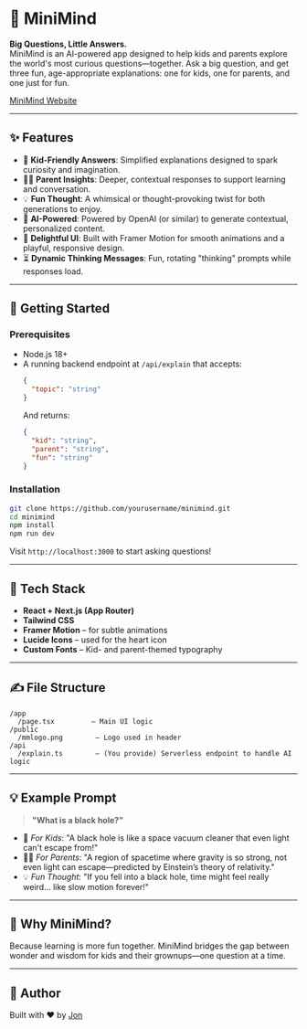 # 🧠 MiniMind

**Big Questions, Little Answers.**  
MiniMind is an AI-powered app designed to help kids and parents explore the world's most curious questions—together. Ask a big question, and get three fun, age-appropriate explanations: one for kids, one for parents, and one just for fun.

[MiniMind Website](https://minimind.fun)

---

## ✨ Features

- 🧒 **Kid-Friendly Answers**: Simplified explanations designed to spark curiosity and imagination.
- 👨‍👩 **Parent Insights**: Deeper, contextual responses to support learning and conversation.
- 💡 **Fun Thought**: A whimsical or thought-provoking twist for both generations to enjoy.
- 💬 **AI-Powered**: Powered by OpenAI (or similar) to generate contextual, personalized content.
- 🎨 **Delightful UI**: Built with Framer Motion for smooth animations and a playful, responsive design.
- ⏳ **Dynamic Thinking Messages**: Fun, rotating "thinking" prompts while responses load.

---

## 🚀 Getting Started

### Prerequisites

- Node.js 18+
- A running backend endpoint at `/api/explain` that accepts:
  ```json
  {
    "topic": "string"
  }
  ```
  And returns:
  ```json
  {
    "kid": "string",
    "parent": "string",
    "fun": "string"
  }
  ```

### Installation

```bash
git clone https://github.com/yourusername/minimind.git
cd minimind
npm install
npm run dev
```

Visit `http://localhost:3000` to start asking questions!

---

## 🧩 Tech Stack

- **React + Next.js (App Router)**
- **Tailwind CSS**
- **Framer Motion** – for subtle animations
- **Lucide Icons** – used for the heart icon
- **Custom Fonts** – Kid- and parent-themed typography

---

## ✍️ File Structure

```
/app
  /page.tsx         – Main UI logic
/public
  /mmlogo.png        – Logo used in header
/api
  /explain.ts        – (You provide) Serverless endpoint to handle AI logic
```

---

## 💡 Example Prompt

> **"What is a black hole?"**

- 🧒 *For Kids*: "A black hole is like a space vacuum cleaner that even light can't escape from!"
- 👨‍👩 *For Parents*: "A region of spacetime where gravity is so strong, not even light can escape—predicted by Einstein’s theory of relativity."
- 💡 *Fun Thought*: "If you fell into a black hole, time might feel really weird... like slow motion forever!"

---

## 🧠 Why MiniMind?

Because learning is more fun together. MiniMind bridges the gap between wonder and wisdom for kids and their grownups—one question at a time.

---

## 👤 Author

Built with ❤️ by [Jon](https://x.com/JontheNerd_)
